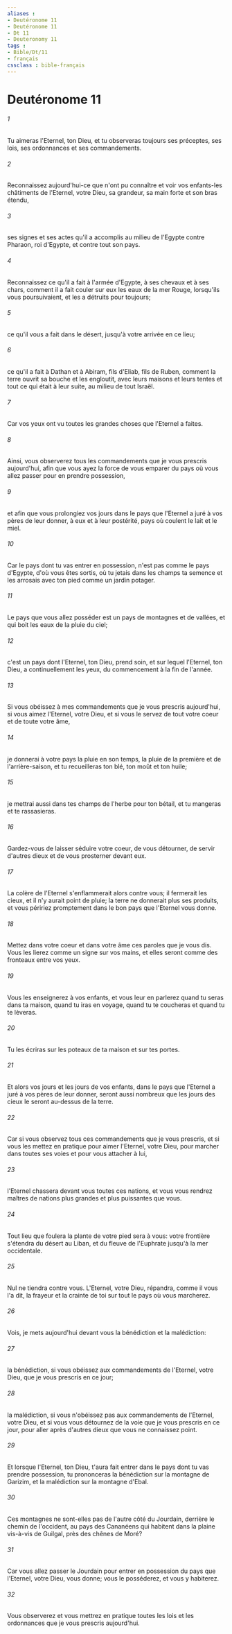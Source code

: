 ```yaml
---
aliases : 
- Deutéronome 11
- Deutéronome 11
- Dt 11
- Deuteronomy 11
tags : 
- Bible/Dt/11
- français
cssclass : bible-français
---
```


# Deutéronome 11

###### 1
Tu aimeras l'Eternel, ton Dieu, et tu observeras toujours ses préceptes, ses lois, ses ordonnances et ses commandements.
###### 2
Reconnaissez aujourd'hui-ce que n'ont pu connaître et voir vos enfants-les châtiments de l'Eternel, votre Dieu, sa grandeur, sa main forte et son bras étendu,
###### 3
ses signes et ses actes qu'il a accomplis au milieu de l'Egypte contre Pharaon, roi d'Egypte, et contre tout son pays.
###### 4
Reconnaissez ce qu'il a fait à l'armée d'Egypte, à ses chevaux et à ses chars, comment il a fait couler sur eux les eaux de la mer Rouge, lorsqu'ils vous poursuivaient, et les a détruits pour toujours;
###### 5
ce qu'il vous a fait dans le désert, jusqu'à votre arrivée en ce lieu;
###### 6
ce qu'il a fait à Dathan et à Abiram, fils d'Eliab, fils de Ruben, comment la terre ouvrit sa bouche et les engloutit, avec leurs maisons et leurs tentes et tout ce qui était à leur suite, au milieu de tout Israël.
###### 7
Car vos yeux ont vu toutes les grandes choses que l'Eternel a faites.
###### 8
Ainsi, vous observerez tous les commandements que je vous prescris aujourd'hui, afin que vous ayez la force de vous emparer du pays où vous allez passer pour en prendre possession,
###### 9
et afin que vous prolongiez vos jours dans le pays que l'Eternel a juré à vos pères de leur donner, à eux et à leur postérité, pays où coulent le lait et le miel.
###### 10
Car le pays dont tu vas entrer en possession, n'est pas comme le pays d'Egypte, d'où vous êtes sortis, où tu jetais dans les champs ta semence et les arrosais avec ton pied comme un jardin potager.
###### 11
Le pays que vous allez posséder est un pays de montagnes et de vallées, et qui boit les eaux de la pluie du ciel;
###### 12
c'est un pays dont l'Eternel, ton Dieu, prend soin, et sur lequel l'Eternel, ton Dieu, a continuellement les yeux, du commencement à la fin de l'année.
###### 13
Si vous obéissez à mes commandements que je vous prescris aujourd'hui, si vous aimez l'Eternel, votre Dieu, et si vous le servez de tout votre coeur et de toute votre âme,
###### 14
je donnerai à votre pays la pluie en son temps, la pluie de la première et de l'arrière-saison, et tu recueilleras ton blé, ton moût et ton huile;
###### 15
je mettrai aussi dans tes champs de l'herbe pour ton bétail, et tu mangeras et te rassasieras.
###### 16
Gardez-vous de laisser séduire votre coeur, de vous détourner, de servir d'autres dieux et de vous prosterner devant eux.
###### 17
La colère de l'Eternel s'enflammerait alors contre vous; il fermerait les cieux, et il n'y aurait point de pluie; la terre ne donnerait plus ses produits, et vous péririez promptement dans le bon pays que l'Eternel vous donne.
###### 18
Mettez dans votre coeur et dans votre âme ces paroles que je vous dis. Vous les lierez comme un signe sur vos mains, et elles seront comme des fronteaux entre vos yeux.
###### 19
Vous les enseignerez à vos enfants, et vous leur en parlerez quand tu seras dans ta maison, quand tu iras en voyage, quand tu te coucheras et quand tu te lèveras.
###### 20
Tu les écriras sur les poteaux de ta maison et sur tes portes.
###### 21
Et alors vos jours et les jours de vos enfants, dans le pays que l'Eternel a juré à vos pères de leur donner, seront aussi nombreux que les jours des cieux le seront au-dessus de la terre.
###### 22
Car si vous observez tous ces commandements que je vous prescris, et si vous les mettez en pratique pour aimer l'Eternel, votre Dieu, pour marcher dans toutes ses voies et pour vous attacher à lui,
###### 23
l'Eternel chassera devant vous toutes ces nations, et vous vous rendrez maîtres de nations plus grandes et plus puissantes que vous.
###### 24
Tout lieu que foulera la plante de votre pied sera à vous: votre frontière s'étendra du désert au Liban, et du fleuve de l'Euphrate jusqu'à la mer occidentale.
###### 25
Nul ne tiendra contre vous. L'Eternel, votre Dieu, répandra, comme il vous l'a dit, la frayeur et la crainte de toi sur tout le pays où vous marcherez.
###### 26
Vois, je mets aujourd'hui devant vous la bénédiction et la malédiction:
###### 27
la bénédiction, si vous obéissez aux commandements de l'Eternel, votre Dieu, que je vous prescris en ce jour;
###### 28
la malédiction, si vous n'obéissez pas aux commandements de l'Eternel, votre Dieu, et si vous vous détournez de la voie que je vous prescris en ce jour, pour aller après d'autres dieux que vous ne connaissez point.
###### 29
Et lorsque l'Eternel, ton Dieu, t'aura fait entrer dans le pays dont tu vas prendre possession, tu prononceras la bénédiction sur la montagne de Garizim, et la malédiction sur la montagne d'Ebal.
###### 30
Ces montagnes ne sont-elles pas de l'autre côté du Jourdain, derrière le chemin de l'occident, au pays des Cananéens qui habitent dans la plaine vis-à-vis de Guilgal, près des chênes de Moré?
###### 31
Car vous allez passer le Jourdain pour entrer en possession du pays que l'Eternel, votre Dieu, vous donne; vous le posséderez, et vous y habiterez.
###### 32
Vous observerez et vous mettrez en pratique toutes les lois et les ordonnances que je vous prescris aujourd'hui.
